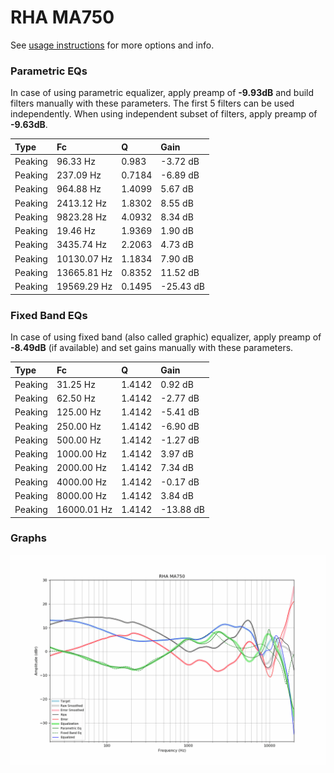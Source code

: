 # RHA MA750
See [usage instructions](https://github.com/jaakkopasanen/AutoEq#usage) for more options and info.

### Parametric EQs
In case of using parametric equalizer, apply preamp of **-9.93dB** and build filters manually
with these parameters. The first 5 filters can be used independently.
When using independent subset of filters, apply preamp of **-9.63dB**.

| Type    | Fc          |      Q | Gain      |
|:--------|:------------|:-------|:----------|
| Peaking | 96.33 Hz    | 0.983  | -3.72 dB  |
| Peaking | 237.09 Hz   | 0.7184 | -6.89 dB  |
| Peaking | 964.88 Hz   | 1.4099 | 5.67 dB   |
| Peaking | 2413.12 Hz  | 1.8302 | 8.55 dB   |
| Peaking | 9823.28 Hz  | 4.0932 | 8.34 dB   |
| Peaking | 19.46 Hz    | 1.9369 | 1.90 dB   |
| Peaking | 3435.74 Hz  | 2.2063 | 4.73 dB   |
| Peaking | 10130.07 Hz | 1.1834 | 7.90 dB   |
| Peaking | 13665.81 Hz | 0.8352 | 11.52 dB  |
| Peaking | 19569.29 Hz | 0.1495 | -25.43 dB |

### Fixed Band EQs
In case of using fixed band (also called graphic) equalizer, apply preamp of **-8.49dB**
(if available) and set gains manually with these parameters.

| Type    | Fc          |      Q | Gain      |
|:--------|:------------|:-------|:----------|
| Peaking | 31.25 Hz    | 1.4142 | 0.92 dB   |
| Peaking | 62.50 Hz    | 1.4142 | -2.77 dB  |
| Peaking | 125.00 Hz   | 1.4142 | -5.41 dB  |
| Peaking | 250.00 Hz   | 1.4142 | -6.90 dB  |
| Peaking | 500.00 Hz   | 1.4142 | -1.27 dB  |
| Peaking | 1000.00 Hz  | 1.4142 | 3.97 dB   |
| Peaking | 2000.00 Hz  | 1.4142 | 7.34 dB   |
| Peaking | 4000.00 Hz  | 1.4142 | -0.17 dB  |
| Peaking | 8000.00 Hz  | 1.4142 | 3.84 dB   |
| Peaking | 16000.01 Hz | 1.4142 | -13.88 dB |

### Graphs
![](./RHA%20MA750.png)